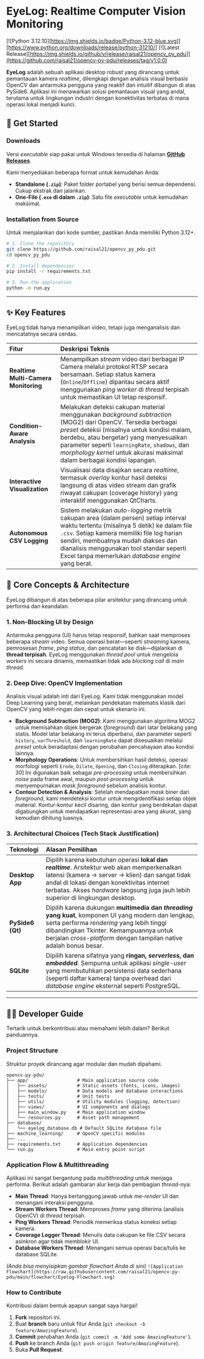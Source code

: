 # EyeLog: Realtime Computer Vision Monitoring

[\![Python 3.12.10][https://img.shields.io/badge/Python-3.12-blue.svg]][https://www.python.org/downloads/release/python-31210/]
[\![Latest Release][https://img.shields.io/github/v/release/raisal21/opencv_py_pdu]](https://github.com/raisal21/opencv-py-pdu/releases/tag/v1.0.0)

**EyeLog** adalah sebuah aplikasi desktop robust yang dirancang untuk pemantauan kamera *realtime*, dilengkapi dengan analisis visual berbasis OpenCV dan antarmuka pengguna yang reaktif dan intuitif dibangun di atas PySide6. Aplikasi ini menawarkan solusi pemantauan visual yang andal, terutama untuk lingkungan industri dengan konektivitas terbatas di mana operasi lokal menjadi kunci.

## 🚀 Get Started

### Downloads

Versi *executable* siap pakai untuk Windows tersedia di halaman **[GitHub Releases](https://github.com/raisal21/opencv-py-pdu/releases/tag/v1.0.0)**.

Kami menyediakan beberapa format untuk kemudahan Anda:

  * **Standalone (`.zip`)**: Paket folder portabel yang berisi semua dependensi. Cukup ekstrak dan jalankan.
  * **One-File (`.exe` di dalam `.zip`)**: Satu file *executable* untuk kemudahan maksimal.

### Installation from Source

Untuk menjalankan dari kode sumber, pastikan Anda memiliki Python 3.12+.

```bash
# 1. Clone the repository
git clone https://github.com/raisal21/opencv_py_pdu.git
cd opencv_py_pdu

# 2. Install dependencies
pip install -r requirements.txt

# 3. Run the application
python -m run.py
```

-----

## ✨ Key Features

EyeLog tidak hanya menampilkan video, tetapi juga menganalisis dan mencatatnya secara cerdas.

| Fitur | Deskripsi Teknis |
| :--- | :--- |
| **Realtime Multi-Camera Monitoring** | Menampilkan *stream* video dari berbagai IP Camera melalui protokol RTSP secara bersamaan. Setiap status kamera (`Online`/`Offline`) dipantau secara aktif menggunakan *ping worker* di *thread* terpisah untuk memastikan UI tetap responsif. |
| **Condition-Aware Analysis** | Melakukan deteksi cakupan material menggunakan *background subtraction* (MOG2) dari OpenCV. Tersedia berbagai *preset* deteksi (misalnya untuk kondisi malam, berdebu, atau bergetar) yang menyesuaikan parameter seperti `learningRate`, `shadows`, dan *morphology kernel* untuk akurasi maksimal dalam berbagai kondisi lapangan. |
| **Interactive Visualization** | Visualisasi data disajikan secara *realtime*, termasuk *overlay* kontur hasil deteksi langsung di atas video stream dan grafik riwayat cakupan (coverage history) yang interaktif menggunakan QtCharts. |
| **Autonomous CSV Logging** | Sistem melakukan *auto-logging* metrik cakupan area (dalam persen) setiap interval waktu tertentu (misalnya 5 detik) ke dalam file `.csv`. Setiap kamera memiliki file log harian sendiri, membuatnya mudah diakses dan dianalisis menggunakan tool standar seperti Excel tanpa memerlukan *database engine* yang berat. |

## 🧠 Core Concepts & Architecture

EyeLog dibangun di atas beberapa pilar arsitektur yang dirancang untuk performa dan keandalan.

### 1\. Non-Blocking UI by Design

Antarmuka pengguna (UI) harus tetap responsif, bahkan saat memproses beberapa *stream* video. Semua operasi berat—seperti *streaming* kamera, pemrosesan *frame*, *ping status*, dan pencatatan ke disk—dijalankan di **thread terpisah**. EyeLog menggunakan *thread pool* untuk mengelola *workers* ini secara dinamis, memastikan tidak ada *blocking call* di *main thread*.

### 2\. Deep Dive: OpenCV Implementation

Analisis visual adalah inti dari EyeLog. Kami tidak menggunakan model Deep Learning yang berat, melainkan pendekatan matematis klasik dari OpenCV yang lebih ringan dan cepat untuk skenario ini.

  * **Background Subtraction (MOG2)**: Kami menggunakan algoritma MOG2 untuk memisahkan objek bergerak (*foreground*) dari latar belakang yang statis. Model latar belakang ini terus diperbarui, dan parameter seperti `history`, `varThreshold`, dan `learningRate` dapat disesuaikan melalui *preset* untuk beradaptasi dengan perubahan pencahayaan atau kondisi lainnya. 
  * **Morphology Operations**: Untuk membersihkan hasil deteksi, operasi morfologi seperti `Erode`, `Dilate`, `Opening`, dan `Closing` diterapkan. [cite: 30] Ini digunakan baik sebagai *pre-processing* untuk membersihkan *noise* pada frame awal, maupun *post-processing* untuk menyempurnakan *mask foreground* sebelum analisis kontur. 
  * **Contour Detection & Analysis**: Setelah mendapatkan *mask* biner dari *foreground*, kami mendeteksi kontur untuk mengidentifikasi setiap objek material. Kontur-kontur kecil disaring, dan kontur yang berdekatan dapat digabungkan untuk mendapatkan representasi area yang akurat, yang kemudian dihitung luasnya.

### 3\. Architectural Choices (Tech Stack Justification)

| Teknologi | Alasan Pemilihan |
| :--- | :--- |
| **Desktop App** | Dipilih karena kebutuhan operasi **lokal dan *realtime***. Arsitektur web akan memperkenalkan latensi (kamera → server → klien) dan sangat tidak andal di lokasi dengan konektivitas internet terbatas.  Akses *hardware* langsung juga jauh lebih superior di lingkungan desktop. |
| **PySide6 (Qt)** | Dipilih karena dukungan **multimedia dan *threading* yang kuat**, komponen UI yang modern dan lengkap, serta performa *rendering* yang lebih tinggi dibandingkan Tkinter.  Kemampuannya untuk berjalan *cross-platform* dengan tampilan native adalah bonus besar.  |
| **SQLite** | Dipilih karena sifatnya yang **ringan, *serverless*, dan *embedded***.  Sempurna untuk aplikasi *single-user* yang membutuhkan persistensi data sederhana (seperti daftar kamera) tanpa overhead dari *database engine* eksternal seperti PostgreSQL. |

-----

## 👨‍💻 Developer Guide

Tertarik untuk berkontribusi atau memahami lebih dalam? Berikut panduannya.

### Project Structure

Struktur proyek dirancang agar modular dan mudah dipahami.

```
opencv-py-pdu/
├── app/                  # Main application source code
│   ├── assets/           # Static assets (fonts, icons, images)
│   ├── models/           # Data models and database interactions
│   ├── tests/            # Unit tests
│   ├── utils/            # Utility modules (logging, detection)
│   ├── views/            # UI components and dialogs
│   ├── main_window.py    # Main application window
│   └── resources.py      # Asset path management
├── database/
│   └── eyelog_database.db # Default SQLite database file
├── machine_learning/     # OpenCV specific modules
├── ...
├── requirements.txt      # Application dependencies
└── run.py                # Main entry point script
```

### Application Flow & Multithreading

Aplikasi ini sangat bergantung pada *multithreading* untuk menjaga performa. Berikut adalah gambaran alur kerja dan pembagian *thread*-nya:

  * **Main Thread**: Hanya bertanggung jawab untuk me-*render* UI dan menangani interaksi pengguna.
  * **Stream Workers Thread**: Memproses *frame* yang diterima (analisis OpenCV) di *thread* terpisah.
  * **Ping Workers Thread**: Periodik memeriksa status koneksi setiap kamera.
  * **Coverage Logger Thread**: Menulis data cakupan ke file CSV secara asinkron agar tidak memblokir UI. 
  * **Database Workers Thread**: Menangani semua operasi baca/tulis ke database SQLite.

*(Anda bisa menyisipkan gambar flowchart Anda di sini)*
`![Application Flowchart](https://raw.githubusercontent.com/raisal21/opencv-py-pdu/main/flowchart/Eyelog-Flowchart.svg)`

### How to Contribute

Kontribusi dalam bentuk apapun sangat saya hargai\!

1.  **Fork** repositori ini.
2.  Buat **branch** baru untuk fitur Anda (`git checkout -b feature/AmazingFeature`).
3.  **Commit** perubahan Anda (`git commit -m 'Add some AmazingFeature'`).
4.  **Push** ke branch Anda (`git push origin feature/AmazingFeature`).
5.  Buka **Pull Request**.
